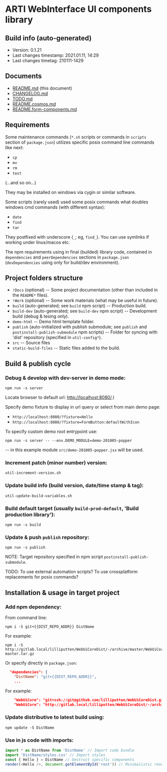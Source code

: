 # ARTI WebInterface UI components library

## Build info (auto-generated)

- Version: 0.1.21
- Last changes timestamp: 2021.01.11, 14:29
- Last changes timetag: 210111-1429

## Documents

- [README.md](README.md) (this document)
- [CHANGELOG.md](CHANGELOG.md)
- [TODO.md](TODO.md)
- [README.cosmos.md](README.cosmos.md)
- [README.form-components.md](README.form-components.md)

## Requirements

Some maintenance commands (`*.sh` scripts or commands in `scripts` section of `package.json`) utilizes specific posix command line commands like next:

- `cp`
- `mv`
- `rm`
- `test`

(...and so on...)

They may be installed on windows via cygin or similar software.

Some scripts (rarely used) used some posix commands what doubles windows cmd commands (with different syntax):

- `date`
- `find`
- `tar`

They postfixed with underscore (`_`; eg, `find_`). You can use symlinks if working under linux/macos etc.

The npm requirements using in final (builded) library code, contained in `dependencies` and `peerDependencies` sections in `package.json` (`devDependencies` using only for build/dev environment).

## Project folders structure

- `!Docs` (optional) -- Some project documentation (other than included in the `README*` files).
- `!Work` (optional) -- Some work materials (what may be useful in future).
- `build` (auto-generated; see `build` npm script) -- Production build.
- `build-dev` (auto-generated; see `build-dev` npm script) -- Development build (debug & tesing only).
- `demo-html` -- Demo html template folder.
- `publish` (auto-initialized with publish submodule; see `publish` and `postinstall-publish-submodule` npm scripts) -- Folder for syncing with 'dist' repository (specified in `util-config*`).
- `src` -- Source files
- `static-build-files` -- Static files added to the build.

## Build & publish cycle

### Debug & develop with dev-server in demo mode:

```shell
npm run -s server
```

Locate browser to default url: [http://localhost:8080/](http://localhost:8080/).)

Specify demo fixture to display in url query or select from main demo page:

- `http://localhost:8080/?fixture=Hello`
- `http://localhost:8080/?fixture=FormButton:defaultWithIcon`

To specify custom demo root entrypoint use:

```
npm run -s server -- --env.DEMO_MODULE=demo-201005-popper
```

-- in this example module `src/demo-201005-popper.jsx` will be used.

### Increment patch (minor number) version:

```shell
util-increment-version.sh
```

### Update build info (build version, date/time stamp & tag):

```shell
util-update-build-variables.sh
```

### Build default target (usually `build-prod-default`, 'Build production library'):

```shell
npm run -s build
```

### Update & push `publish` repository:

```shell
npm run -s publish
```

NOTE: Target repository specified in npm script `postinstall-publish-submodule`.

TODO: To use external automation scripts? To use crossplatform replacements for posix commands?

## Installation & usage in target project

### Add npm dependency:

From command line:

```shell
npm i -S git+{{DIST_REPO_ADDR}} DistName
```

For example:

```shell
npm i -S http://gitlab.local/lilliputten/WebUiCoreDist/-/archive/master/WebUiCoreDist-master.tar.gz
```

Or specify directly in `package.json`:

```json
  "dependencies": {
    "DistName": "git+{{DIST_REPO_ADDR}}",
    ...
```

For example:

```json
    "WebUiCore": "git+ssh://git@github.com/lilliputten/WebUiCoreDist.git",
    "WebUiCore": "http://gitlab.local/lilliputten/WebUiCoreDist/-/archive/master/WebUiCoreDist-master.tar.gz",
```

### Update distributive to latest build using:

```shell
npm update -S DistName
```

### Use in js code with imports:

```javascript
import * as DistName from 'DistName' // Import code bundle
import 'DistName/styles.css' // Import styles
const { Hello } = DistName // Destruct specific components
render(<Hello />, document.getElementById('root')) // Minimalistic render sample
```

<!--
 @changed 2020.11.05, 11:56
-->

